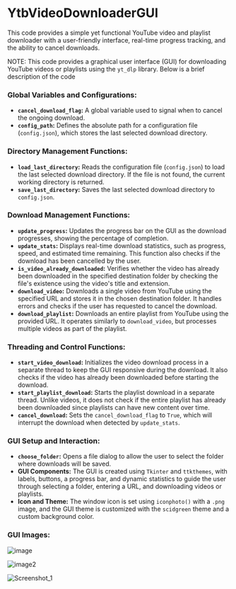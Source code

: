 # YtbVideoDownloaderGUI
This code provides a simple yet functional YouTube video and playlist downloader with a user-friendly interface, real-time progress tracking, and the ability to cancel downloads.

NOTE: This code provides a graphical user interface (GUI) for downloading YouTube videos or playlists using the `yt_dlp` library. Below is a brief description of the code

### Global Variables and Configurations:
- **`cancel_download_flag`:** A global variable used to signal when to cancel the ongoing download.
- **`config_path`:** Defines the absolute path for a configuration file (`config.json`), which stores the last selected download directory.

### Directory Management Functions:
- **`load_last_directory`:** Reads the configuration file (`config.json`) to load the last selected download directory. If the file is not found, the current working directory is returned.
- **`save_last_directory`:** Saves the last selected download directory to `config.json`.

### Download Management Functions:
- **`update_progress`:** Updates the progress bar on the GUI as the download progresses, showing the percentage of completion.
- **`update_stats`:** Displays real-time download statistics, such as progress, speed, and estimated time remaining. This function also checks if the download has been cancelled by the user.
- **`is_video_already_downloaded`:** Verifies whether the video has already been downloaded in the specified destination folder by checking the file's existence using the video's title and extension.
- **`download_video`:** Downloads a single video from YouTube using the specified URL and stores it in the chosen destination folder. It handles errors and checks if the user has requested to cancel the download.
- **`download_playlist`:** Downloads an entire playlist from YouTube using the provided URL. It operates similarly to `download_video`, but processes multiple videos as part of the playlist.

### Threading and Control Functions:
- **`start_video_download`:** Initializes the video download process in a separate thread to keep the GUI responsive during the download. It also checks if the video has already been downloaded before starting the download.
- **`start_playlist_download`:** Starts the playlist download in a separate thread. Unlike videos, it does not check if the entire playlist has already been downloaded since playlists can have new content over time.
- **`cancel_download`:** Sets the `cancel_download_flag` to `True`, which will interrupt the download when detected by `update_stats`.

### GUI Setup and Interaction:
- **`choose_folder`:** Opens a file dialog to allow the user to select the folder where downloads will be saved.
- **GUI Components:** The GUI is created using `Tkinter` and `ttkthemes`, with labels, buttons, a progress bar, and dynamic statistics to guide the user through selecting a folder, entering a URL, and downloading videos or playlists.
- **Icon and Theme:** The window icon is set using `iconphoto()` with a `.png` image, and the GUI theme is customized with the `scidgreen` theme and a custom background color.

### GUI Images:

![image](https://github.com/user-attachments/assets/49025da1-811c-445e-a9a1-71acd9372c1b)

![image2](https://github.com/user-attachments/assets/86c40fff-b028-4f89-8b46-1fb203e19be2)

![Screenshot_1](https://github.com/user-attachments/assets/fb333b64-7baa-453a-a9e2-360f6fcdcb6f)



